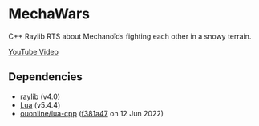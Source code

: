 # MechaWars
C++ Raylib RTS about Mechanoïds fighting each other in a snowy terrain.

[YouTube Video](https://youtu.be/4yXYs-7UpZU?si=_gT0V6F0Us164_to)

## Dependencies
+ [raylib](https://www.raylib.com/) (v4.0)
+ [Lua](https://www.lua.org/) (v5.4.4)
+ [ouonline/lua-cpp](https://github.com/ouonline/lua-cpp) ([f381a47](https://github.com/ouonline/lua-cpp/commit/f381a4702017b61ee9662ae9fa7bceec8b5c7b32) on 12 Jun 2022)

